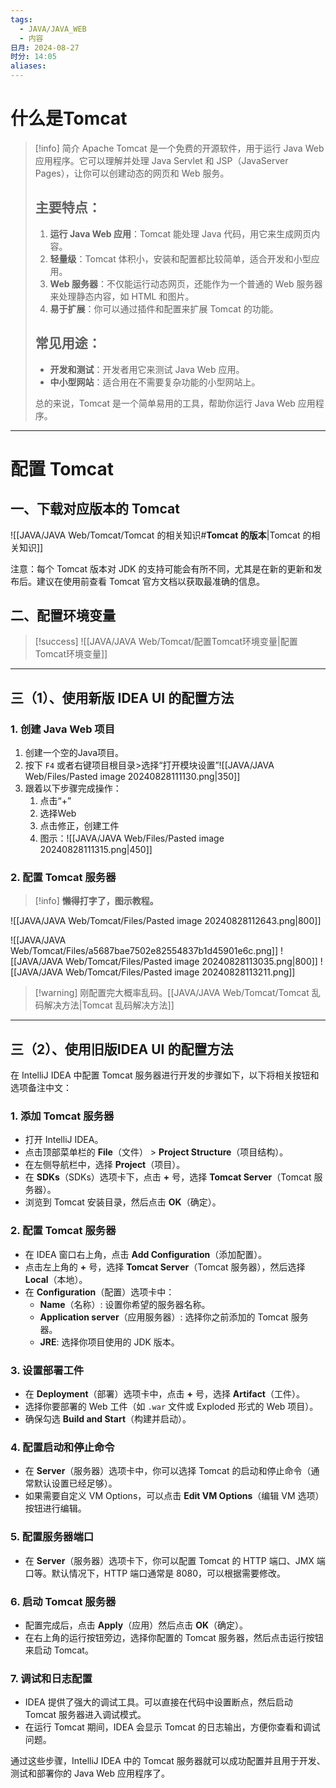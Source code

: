 ```yaml
---
tags:
  - JAVA/JAVA_WEB
  - 内容
日月: 2024-08-27
时分: 14:05
aliases:
---
```

# 什么是Tomcat

>[!info] 简介
>Apache Tomcat 是一个免费的开源软件，用于运行 Java Web 应用程序。它可以理解并处理 Java Servlet 和 JSP（JavaServer Pages），让你可以创建动态的网页和 Web 服务。
>## 主要特点：
>1. **运行 Java Web 应用**：Tomcat 能处理 Java 代码，用它来生成网页内容。
>2. **轻量级**：Tomcat 体积小，安装和配置都比较简单，适合开发和小型应用。
>3. **Web 服务器**：不仅能运行动态网页，还能作为一个普通的 Web 服务器来处理静态内容，如 HTML 和图片。
>4. **易于扩展**：你可以通过插件和配置来扩展 Tomcat 的功能。
>
>## 常见用途：
>- **开发和测试**：开发者用它来测试 Java Web 应用。
>- **中小型网站**：适合用在不需要复杂功能的小型网站上。
>
>总的来说，Tomcat 是一个简单易用的工具，帮助你运行 Java Web 应用程序。

---
# 配置 Tomcat

## 一、下载对应版本的 Tomcat

![[JAVA/JAVA Web/Tomcat/Tomcat 的相关知识#**Tomcat 的版本**|Tomcat 的相关知识]]

注意：每个 Tomcat 版本对 JDK 的支持可能会有所不同，尤其是在新的更新和发布后。建议在使用前查看 Tomcat 官方文档以获取最准确的信息。

## 二、配置环境变量

>[!success] ![[JAVA/JAVA Web/Tomcat/配置Tomcat环境变量|配置Tomcat环境变量]]

---
## 三（1）、使用新版 IDEA UI 的配置方法

### 1. 创建 Java Web 项目

1. 创建一个空的Java项目。
2. 按下 `F4` 或者右键项目根目录>选择“打开模块设置”![[JAVA/JAVA Web/Files/Pasted image 20240828111130.png|350]]
3. 跟着以下步骤完成操作：
	1. 点击“+”
	2. 选择Web
	3. 点击修正，创建工件
	4. 图示：![[JAVA/JAVA Web/Files/Pasted image 20240828111315.png|450]]

### 2. 配置 Tomcat 服务器

>[!info] **懒得打字了，图示教程。**

![[JAVA/JAVA Web/Tomcat/Files/Pasted image 20240828112643.png|800]]

![[JAVA/JAVA Web/Tomcat/Files/a5687bae7502e82554837b1d45901e6c.png]]
![[JAVA/JAVA Web/Tomcat/Files/Pasted image 20240828113035.png|800]]
![[JAVA/JAVA Web/Tomcat/Files/Pasted image 20240828113211.png]]
>[!warning] 刚配置完大概率乱码。[[JAVA/JAVA Web/Tomcat/Tomcat 乱码解决方法|Tomcat 乱码解决方法]]

---
## 三（2）、使用旧版IDEA UI 的配置方法

在 IntelliJ IDEA 中配置 Tomcat 服务器进行开发的步骤如下，以下将相关按钮和选项备注中文：

### 1. **添加 Tomcat 服务器**
- 打开 IntelliJ IDEA。
- 点击顶部菜单栏的 **File**（文件） > **Project Structure**（项目结构）。
- 在左侧导航栏中，选择 **Project**（项目）。
- 在 **SDKs**（SDKs）选项卡下，点击 **+** 号，选择 **Tomcat Server**（Tomcat 服务器）。
- 浏览到 Tomcat 安装目录，然后点击 **OK**（确定）。

### 2. **配置 Tomcat 服务器**
- 在 IDEA 窗口右上角，点击 **Add Configuration**（添加配置）。
- 点击左上角的 **+** 号，选择 **Tomcat Server**（Tomcat 服务器），然后选择 **Local**（本地）。
- 在 **Configuration**（配置）选项卡中：
  - **Name**（名称）: 设置你希望的服务器名称。
  - **Application server**（应用服务器）: 选择你之前添加的 Tomcat 服务器。
  - **JRE**: 选择你项目使用的 JDK 版本。

### 3. **设置部署工件**
- 在 **Deployment**（部署）选项卡中，点击 **+** 号，选择 **Artifact**（工件）。
- 选择你要部署的 Web 工件（如 `.war` 文件或 Exploded 形式的 Web 项目）。
- 确保勾选 **Build and Start**（构建并启动）。

### 4. **配置启动和停止命令**
- 在 **Server**（服务器）选项卡中，你可以选择 Tomcat 的启动和停止命令（通常默认设置已经足够）。
- 如果需要自定义 VM Options，可以点击 **Edit VM Options**（编辑 VM 选项）按钮进行编辑。

### 5. **配置服务器端口**
- 在 **Server**（服务器）选项卡下，你可以配置 Tomcat 的 HTTP 端口、JMX 端口等。默认情况下，HTTP 端口通常是 8080，可以根据需要修改。

### 6. **启动 Tomcat 服务器**
- 配置完成后，点击 **Apply**（应用）然后点击 **OK**（确定）。
- 在右上角的运行按钮旁边，选择你配置的 Tomcat 服务器，然后点击运行按钮来启动 Tomcat。

### 7. **调试和日志配置**
- IDEA 提供了强大的调试工具。可以直接在代码中设置断点，然后启动 Tomcat 服务器进入调试模式。
- 在运行 Tomcat 期间，IDEA 会显示 Tomcat 的日志输出，方便你查看和调试问题。

通过这些步骤，IntelliJ IDEA 中的 Tomcat 服务器就可以成功配置并且用于开发、测试和部署你的 Java Web 应用程序了。

[^1]: 撰写笔记时，使用的是JDK22，因此提供Tomcat11下载地址。[Apache Tomcat® - Apache Tomcat 11 Software 下载](https://tomcat.apache.org/download-11.cgi)